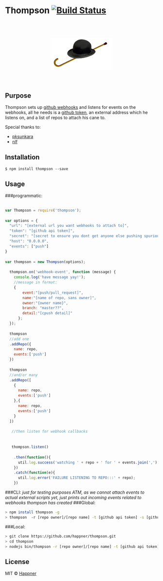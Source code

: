 # Thompson [![Build Status](https://travis-ci.org/happner/thompson.svg?branch=master)](https://travis-ci.org/happner/thompson)

<h1 align="center">
  <br>
  <img width="200" src="media/logo.png">
  <br>
  <br>
</h1>


## Purpose

Thompson sets up [github webhooks](https://developer.github.com/webhooks/) and listens for events on the webhooks, all he needs is a [github token](https://github.com/settings/tokens/new), an external address which he listens on, and a list of repos to attach his cane to.

Special thanks to:
 - [pksunkara](https://github.com/pksunkara/octonode)
 - [nlf](https://github.com/nlf/node-github-hook)

## Installation

```
$ npm install thompson --save
```

## Usage

###programmatic:

```javascript

var Thompson = require('thompson');

var options = {
  "url": "[external url you want webhooks to attach to]",
  "token": "[github api token]",
  "secret": "[secret to ensure you dont get anyone else pushing spurious events]",
  "host": "0.0.0.0",
  "events": ["push"]
}

var thompson = new Thompson(options);

  thompson.on('webhook-event', function (message) {
    console.log('have message yay!');
    //message in format:
    {
        event:"[push/pull_request]",
        name:"[name of repo, sans owner]",
        owner:"{owner name}",
        branch: "master??",
        detail:"[cpush detail]"
      };
  });

  thompson
  //add one
  .addRepo({
    name: repo,
    events:['push']
  })

  thompson
  //and/or many
  .addRepo([
    {
      name: repo,
      events:['push']
    },{
      name: repo,
      events:['push']
    }
  ])

   //then listen for webhook callbacks


   thompson.listen()

    .then(function(){
      util.log.success('watching ' + repo + ' for ' + events.join(',') + ' event(s) on url ' + url);
    })
    .catch(function(e){
      util.log.error('FAILURE LISTENING TO REPO:::' + repo);
    })

```

###CLI:
*just for testing purposes ATM, as we cannot attach events to actual external scripts yet, just prints out incoming events related to webhooks thompson has created*
###Global:
```bash
> npm install thompson -g
> thompson  -r [repo owner]/[repo name] -t [github api token] -s [github webhooks secret] -u [url, not https yet] -e [events comma separated, ie:push,pull_request]
```

###Local:
```bash
> git clone https://github.com/happner/thompson.git
> cd thompson
> nodejs bin/thompson -r [repo owner]/[repo name] -t [github api token] -s [github webhooks secret] -u [url, not https yet] -e [events comma separated, ie:push,pull_request]
```

## License

MIT © [Happner](https://github.com/happner)
